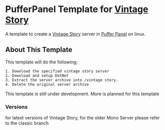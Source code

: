 # PufferPanel Template for [Vintage Story](https://www.vintagestory.at/)
A template to create a [Vintage Story](https://www.vintagestory.at/) server in [Puffer Panel](https://www.pufferpanel.com/) on linux.

## About This Template 

This template will do the following; 

    1. Download the specified vintage story server
    2. Download and setup DotNet
    3. Extract the server archive into /vintage story.
    4. Delete the original server archive
    
This template is still under development. More is planned for this template 

### Versions 

for latest versions of Vintage Story, for the older Mono Server please refer to the classic branch